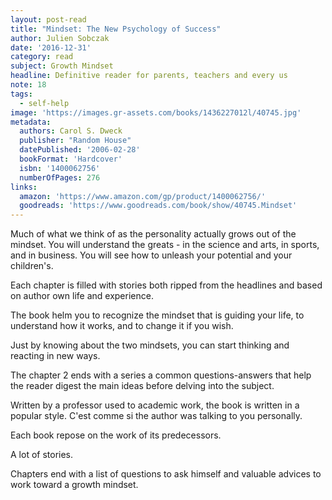 ```yaml
---
layout: post-read
title: "Mindset: The New Psychology of Success"
author: Julien Sobczak
date: '2016-12-31'
category: read
subject: Growth Mindset
headline: Definitive reader for parents, teachers and every us
note: 18
tags:
  - self-help
image: 'https://images.gr-assets.com/books/1436227012l/40745.jpg'
metadata:
  authors: Carol S. Dweck
  publisher: "Random House"
  datePublished: '2006-02-28'
  bookFormat: 'Hardcover'
  isbn: '1400062756'
  numberOfPages: 276
links:
  amazon: 'https://www.amazon.com/gp/product/1400062756/'
  goodreads: 'https://www.goodreads.com/book/show/40745.Mindset'
---
```


Much of what we think of as the personality actually grows out of the mindset. You will understand the greats - in the science and arts, in sports, and in business. You will see how to unleash your potential and your children's.

Each chapter is filled with stories both ripped from the headlines and based on author own life and experience.

The book helm you to recognize the mindset that is guiding your life, to understand how it works, and to change it if you wish.

Just by knowing about the two mindsets, you can start thinking and reacting in new ways.

The chapter 2 ends with a series a common questions-answers that help the reader digest the main ideas before delving into the subject.

Written by a professor used to academic work, the book is written in a popular style. C'est comme si the author was talking to you personally.

Each book repose on the work of its predecessors.

A lot of stories.

Chapters end with a list of questions to ask himself and valuable advices to work toward a growth mindset.
